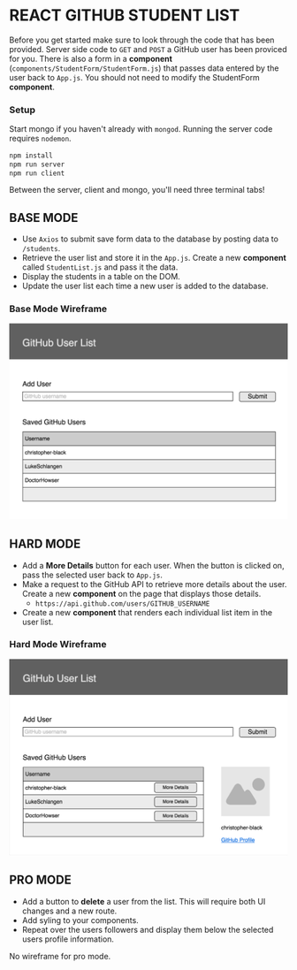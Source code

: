# REACT GITHUB STUDENT LIST

Before you get started make sure to look through the code that has been provided. Server side code to `GET` and `POST` a GitHub user has been proviced for you. There is also a form in a **component** (`components/StudentForm/StudentForm.js`) that passes data entered by the user back to `App.js`. You should not need to modify the StudentForm **component**.

### Setup

Start mongo if you haven't already with `mongod`. Running the server code requires `nodemon`. 

```
npm install
npm run server
npm run client
```

Between the server, client and mongo, you'll need three terminal tabs!

## BASE MODE

- Use `Axios` to submit save form data to the database by posting data to `/students`.
- Retrieve the user list and store it in the `App.js`. Create a new **component** called `StudentList.js` and pass it the data. 
- Display the students in a table on the DOM.
- Update the user list each time a new user is added to the database.

### Base Mode Wireframe

![Base Mode Wireframe](wireframes/base_mode.png)

## HARD MODE

- Add a **More Details** button for each user. When the button is clicked on, pass the selected user back to `App.js`.
- Make a request to the GitHub API to retrieve more details about the user. Create a new **component** on the page that displays those details.
   - `https://api.github.com/users/GITHUB_USERNAME`
- Create a new **component** that renders each individual list item in the user list.

### Hard Mode Wireframe

![Hard Mode Wireframe](wireframes/hard_mode.png)

## PRO MODE

- Add a button to **delete** a user from the list. This will require both UI changes and a new route.
- Add syling to your components.
- Repeat over the users followers and display them below the selected users profile information. 

No wireframe for pro mode.
